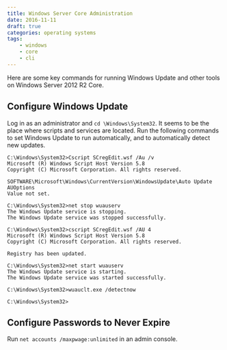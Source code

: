 ```yaml
---
title: Windows Server Core Administration
date: 2016-11-11
draft: true
categories: operating systems
tags:
    - windows
    - core
    - cli
---
```


Here are some key commands for running Windows Update and other tools on Windows Server 2012 R2 Core.

<!--more-->

## Configure Windows Update
Log in as an administrator and `cd \Windows\System32`. It seems to be the place where scripts and services are located. Run the following commands to set Windows Update to run automatically, and to automatically detect new updates.

```doscon
C:\Windows\System32>Cscript SCregEdit.wsf /Au /v
Microsoft (R) Windows Script Host Version 5.8
Copyright (C) Microsoft Corporation. All rights reserved.

SOFTWARE\Microsoft\Windows\CurrentVersion\WindowsUpdate\Auto Update AUOptions
Value not set.

C:\Windows\System32>net stop wuauserv
The Windows Update service is stopping.
The Windows Update service was stopped successfully.

C:\Windows\System32>cscript SCregEdit.wsf /AU 4
Microsoft (R) Windows Script Host Version 5.8
Copyright (C) Microsoft Corporation. All rights reserved.

Registry has been updated.

C:\Windows\System32>net start wuauserv
The Windows Update service is starting.
The Windows Update service was started successfully.

C:\Windows\System32>wuauclt.exe /detectnow

C:\Windows\System32>
```

## Configure Passwords to Never Expire
Run `net accounts /maxpwage:unlimited` in an admin console.
